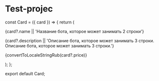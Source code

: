 # Test-projec

const Card = ({ card }) => {
  return (
    <div className='cards__card card'>
      <div className='card__wrapper'>
        <LikeButton parentClass='card' card={card} />
        <PreviewImage card={card} parentClass='card' />
        <p className='card__title'>
          {card?.name || 'Название бота, которое может занимать 2 строки'}
        </p>
        <Rating ratingCard={card?.rating} />
        <p className='card__about'>
          {card?.description ||
            'Описание бота, которое может занимать 3 строки. Описание бота, которое может занимать 3 строки.'}
        </p>
      </div>
      <div className='card__wrapper'>
        <p className='card__price'>{convertToLocaleStringRub(card?.price)}</p>
        <CartButton parentClass='card' card={card} />
      </div>
    </div>
  );
};

export default Card;
